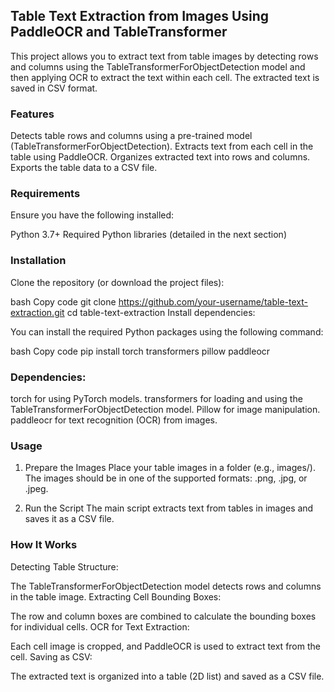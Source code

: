 ## Table Text Extraction from Images Using PaddleOCR and TableTransformer

This project allows you to extract text from table images by detecting rows and columns using the TableTransformerForObjectDetection model and then applying OCR to extract the text within each cell. The extracted text is saved in CSV format.

### Features
Detects table rows and columns using a pre-trained model (TableTransformerForObjectDetection).
Extracts text from each cell in the table using PaddleOCR.
Organizes extracted text into rows and columns.
Exports the table data to a CSV file.

### Requirements
Ensure you have the following installed:

Python 3.7+
Required Python libraries (detailed in the next section)

### Installation
Clone the repository (or download the project files):

bash
Copy code
git clone https://github.com/your-username/table-text-extraction.git
cd table-text-extraction
Install dependencies:

You can install the required Python packages using the following command:

bash
Copy code
pip install torch transformers pillow paddleocr

### Dependencies:

torch for using PyTorch models.
transformers for loading and using the TableTransformerForObjectDetection model.
Pillow for image manipulation.
paddleocr for text recognition (OCR) from images.

### Usage

1. Prepare the Images
Place your table images in a folder (e.g., images/). The images should be in one of the supported formats: .png, .jpg, or .jpeg.

2. Run the Script
The main script extracts text from tables in images and saves it as a CSV file.

### How It Works

Detecting Table Structure:

The TableTransformerForObjectDetection model detects rows and columns in the table image.
Extracting Cell Bounding Boxes:

The row and column boxes are combined to calculate the bounding boxes for individual cells.
OCR for Text Extraction:

Each cell image is cropped, and PaddleOCR is used to extract text from the cell.
Saving as CSV:

The extracted text is organized into a table (2D list) and saved as a CSV file.
